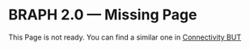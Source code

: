 # BRAPH 2.0 — Missing Page

This Page is not ready. You can find a similar one in [Connectivity BUT](tut_a_con_but/tut_a_con_but.pdf)
